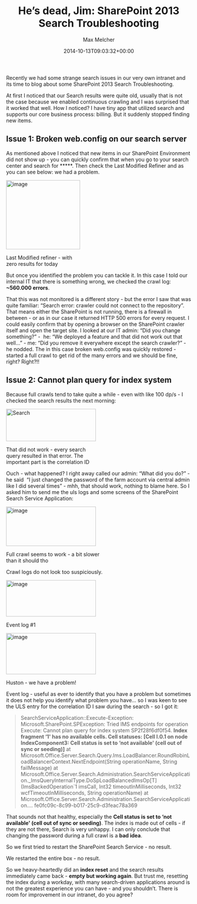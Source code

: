 ﻿---
title: 'He’s dead, Jim: SharePoint 2013 Search Troubleshooting'
author: Max Melcher
aliases:
   - "/post/2014-10-13-hes-dead-jim-sharepoint-2013-search-troubleshooting/"
2014: "10"
type: post
date: 2014-10-13T09:03:32+00:00
url: /2014/10/hes-dead-jim-sharepoint-2013-search-troubleshooting/
yourls_shorturl:
  - http://melcher.it/s/3k
categories:
  - Search
  - SharePoint 2013

---
Recently we had some strange search issues in our very own intranet and its time to blog about some SharePoint 2013 Search Troubleshooting.

At first I noticed that our Search results were quite old, usually that is not the case because we enabled continuous crawling and I was surprised that it worked that well. How I noticed? I have tiny app that utilized search and supports our core business process: billing. But it suddenly stopped finding new items.

## Issue 1: Broken web.config on our search server

As mentioned above I noticed that new items in our SharePoint Environment did not show up - you can quickly confirm that when you go to your search center and search for *****. Then check the Last Modified Refiner and as you can see below: we had a problem.

<div style="width: 211px" class="wp-caption alignnone">
  <a class="thickbox" href="http://melcher.it/wp-content/uploads/image34.png"><img style="background-image: none; padding-top: 0px; padding-left: 0px; margin: 0px; display: inline; padding-right: 0px; border-width: 0px;" title="Last Modified refiner - with zero results for today" src="http://melcher.it/wp-content/uploads/image_thumb34.png" alt="image" width="201" height="188" border="0" /></a>
  
  <p class="wp-caption-text">
    Last Modified refiner - with zero results for today
  </p>
</div>

But once you identified the problem you can tackle it. In this case I told our internal IT that there is something wrong, we checked the crawl log: **~560.000 errors**.

That this was not monitored is a different story - but the error I saw that was quite familiar: “Search error: crawler could not connect to the repository”. That means either the SharePoint is not running, there is a firewall in between - or as in our case it returned HTTP 500 errors for every request. I could easily confirm that by opening a browser on the SharePoint crawler itself and open the target site. I looked at our IT admin: “Did you change something?” -  he: “We deployed a feature and that did not work out that well…” - me: “Did you remove it everywhere except the search crawler?” - he nodded. The in this case broken web.config was quickly restored - started a full crawl to get rid of the many errors and we should be fine, right? Right?!!

## Issue 2: Cannot plan query for index system

Because full crawls tend to take quite a while - even with like 100 dp/s - I checked the search results the next morning:

<div style="width: 254px" class="wp-caption alignnone">
  <a class="thickbox" href="http://melcher.it/wp-content/uploads/Search.png"><img style="background-image: none; padding-top: 0px; padding-left: 0px; display: inline; padding-right: 0px; border-width: 0px;" title="That did not work - every search query resulted in that error. The important part is the correlation ID" src="http://melcher.it/wp-content/uploads/Search_thumb.png" alt="Search" width="244" height="88" border="0" /></a>
  
  <p class="wp-caption-text">
    That did not work - every search query resulted in that error. The important part is the correlation ID
  </p>
</div>

Ouch - what happened? I right away called our admin: “What did you do?” - he said  “I just changed the password of the farm account via central admin like I did several times” - mhh, that should work, nothing to blame here. So I asked him to send me the uls logs and some screens of the SharePoint Search Service Application:

<div style="width: 254px" class="wp-caption alignnone">
  <a class="thickbox" href="http://melcher.it/wp-content/uploads/image35.png"><img style="background-image: none; padding-top: 0px; padding-left: 0px; display: inline; padding-right: 0px; border-width: 0px;" title="Full crawl seems to work - a bit slower than it should tho" src="http://melcher.it/wp-content/uploads/image_thumb35.png" alt="image" width="244" height="107" border="0" /></a>
  
  <p class="wp-caption-text">
    Full crawl seems to work - a bit slower than it should tho
  </p>
</div>

Crawl logs do not look too suspiciously.

<div style="width: 254px" class="wp-caption alignnone">
  <a class="thickbox" href="http://melcher.it/wp-content/uploads/image36.png"><img style="background-image: none; padding-top: 0px; padding-left: 0px; margin: 0px; display: inline; padding-right: 0px; border-width: 0px;" title="Event log #1" src="http://melcher.it/wp-content/uploads/image_thumb36.png" alt="image" width="244" height="99" border="0" /></a>
  
  <p class="wp-caption-text">
    Event log #1
  </p>
</div>

<div style="width: 254px" class="wp-caption alignnone">
  <a class="thickbox" href="http://melcher.it/wp-content/uploads/image37.png"><img style="background-image: none; padding-top: 0px; padding-left: 0px; margin: 0px; display: inline; padding-right: 0px; border-width: 0px;" title="Huston - we have a problem!" src="http://melcher.it/wp-content/uploads/image_thumb37.png" alt="image" width="244" height="112" border="0" /></a>
  
  <p class="wp-caption-text">
    Huston - we have a problem!
  </p>
</div>

Event log - useful as ever to identify that you have a problem but sometimes it does not help you identify what problem you have… so I was keen to see the ULS entry for the correlation ID I saw during the search - so I got it:

> SearchServiceApplication::Execute-Exception: Microsoft.SharePoint.SPException: Tried IMS endpoints for operation Execute: Cannot plan query for index system SP2f28f6df0f54. **Index fragment &#8216;1' has no available cells. Cell statuses: [Cell I.0.1 on node IndexComponent3: Cell status is set to &#8216;not available' (cell out of sync or seeding)]** at Microsoft.Office.Server.Search.Query.Ims.LoadBalancer.RoundRobinLoadBalancerContext.NextEndpoint(String operationName, String failMessage) at Microsoft.Office.Server.Search.Administration.SearchServiceApplication._ImsQueryInternalType.DoSpLoadBalancedImsOp\[T\](ImsBackedOperation\`1 imsCall, Int32 timeoutInMilliseconds, Int32 wcfTimeoutInMilliseconds, String operationName) at Microsoft.Office.Server.Search.Administration.SearchServiceApplication&#8230;. fe0fc09c-8c99-b017-25c9-d3feac78a369

That sounds not that healthy, especially the **Cell status is set to &#8216;not available' (cell out of sync or seeding)**. The index is made out of cells - if they are not there, Search is very unhappy. I can only conclude that changing the password during a full crawl is a **bad idea**.

So we first tried to restart the SharePoint Search Service - no result.
  
We restarted the entire box - no result.

So we heavy-heartedly did an **index reset** and the search results immediately came back - **empty but working again**. But trust me, resetting the index during a workday, with many search-driven applications around is not the greatest experience you can have - and you shouldn’t. There is room for improvement in our intranet, do you agree?
